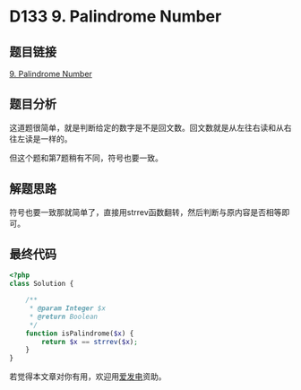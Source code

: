 # D133 9. Palindrome Number

## 题目链接

[9. Palindrome Number](https://leetcode.com/problems/palindrome-number/)

## 题目分析

这道题很简单，就是判断给定的数字是不是回文数。回文数就是从左往右读和从右往左读是一样的。

但这个题和第7题稍有不同，符号也要一致。

## 解题思路

符号也要一致那就简单了，直接用strrev函数翻转，然后判断与原内容是否相等即可。

## 最终代码

```php
<?php
class Solution {

    /**
     * @param Integer $x
     * @return Boolean
     */
    function isPalindrome($x) {
        return $x == strrev($x);
    }
}
```

若觉得本文章对你有用，欢迎用[爱发电](https://afdian.net/@skys215)资助。

